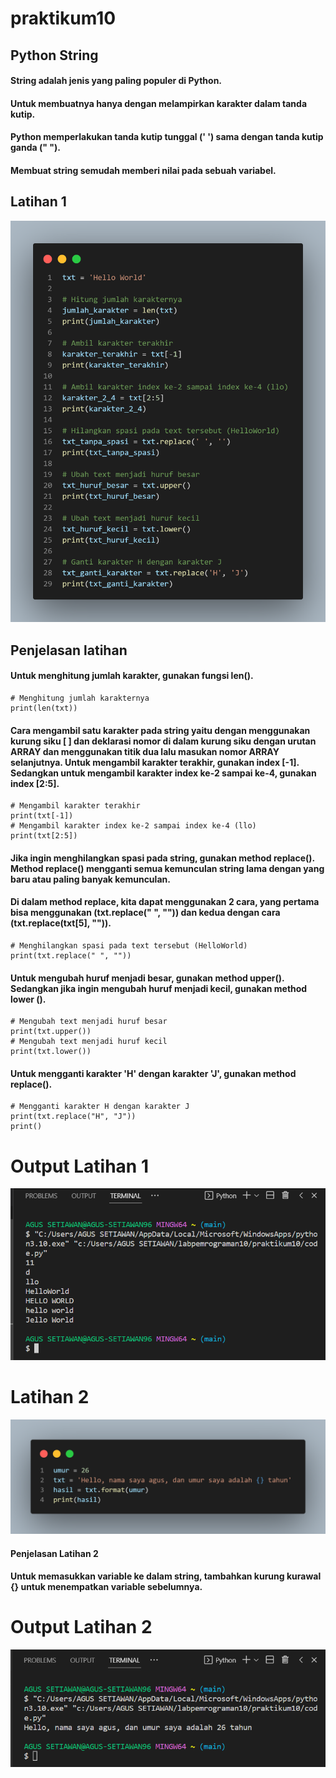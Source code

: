 # praktikum10 
## Python String

#### String adalah jenis yang paling populer di Python.
#### Untuk membuatnya hanya dengan melampirkan karakter dalam tanda kutip.
#### Python memperlakukan tanda kutip tunggal (' ') sama dengan tanda kutip ganda (" ").
#### Membuat string semudah memberi nilai pada sebuah variabel.
 
## Latihan 1
![gambar](gambar/code1.png)

## Penjelasan latihan
 #### Untuk menghitung jumlah karakter, gunakan fungsi len().

    # Menghitung jumlah karakternya
    print(len(txt))

#### Cara mengambil satu karakter pada string yaitu dengan menggunakan kurung siku [ ] dan deklarasi nomor di dalam kurung siku dengan urutan ARRAY dan menggunakan titik dua lalu masukan nomor ARRAY selanjutnya. Untuk mengambil karakter terakhir, gunakan index [-1]. Sedangkan untuk mengambil karakter index ke-2 sampai ke-4, gunakan index [2:5].

    # Mengambil karakter terakhir
    print(txt[-1])
    # Mengambil karakter index ke-2 sampai index ke-4 (llo)
    print(txt[2:5])

#### Jika ingin menghilangkan spasi pada string, gunakan method replace(). Method replace() mengganti semua kemunculan string lama dengan yang baru atau paling banyak kemunculan.

#### Di dalam method replace, kita dapat menggunakan 2 cara, yang pertama bisa menggunakan (txt.replace(" ", "")) dan kedua dengan cara (txt.replace(txt[5], "")).

    # Menghilangkan spasi pada text tersebut (HelloWorld)
    print(txt.replace(" ", ""))

#### Untuk mengubah huruf menjadi besar, gunakan method upper(). Sedangkan jika ingin mengubah huruf menjadi kecil, gunakan method lower ().

    # Mengubah text menjadi huruf besar
    print(txt.upper())
    # Mengubah text menjadi huruf kecil
    print(txt.lower())

#### Untuk mengganti karakter 'H' dengan karakter 'J', gunakan method replace().

    # Mengganti karakter H dengan karakter J
    print(txt.replace("H", "J"))
    print()
    
# Output Latihan 1
![gambar](gambar/code1a.png)

# Latihan 2
![gambar](gambar/code2.png)

#### Penjelasan Latihan 2
#### Untuk memasukkan variable ke dalam string, tambahkan kurung kurawal {} untuk menempatkan variable sebelumnya.

# Output Latihan 2
![gambar](gambar/code2a.png)


